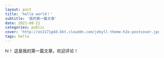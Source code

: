 ```yaml
---
layout: post
title: 'hello world！'
subtitle: '我的第一篇文章'
date: 2021-08-21
categories: public
cover: 'http://on2171g4d.bkt.clouddn.com/jekyll-theme-h2o-postcover.jpg'
tags: hello
---
```

hi！
这是我的第一篇文章，欢迎评论！
